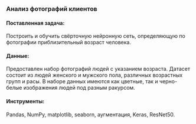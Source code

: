### Анализ фотографий клиентов

#### Поставленная задача:
Построить и обучить свёрточную нейронную сеть, определяющую по фотографии приблизительный возраст человека.

#### Данные:
Предоставлен набор фотографий людей с указанием возраста. Датасет состоит из людей женского и мужского пола, различных возрастных групп и расы. В наборе данных имеются как цветные, так и черно-белые изображения людей под разным ракурсом.

#### Инструменты:
Pandas, NumPy, matplotlib, seaborn, аугментация, Keras, ResNet50.
